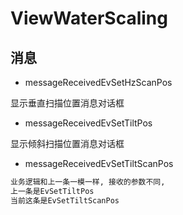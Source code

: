 ViewWaterScaling
================

## 消息
* messageReceivedEvSetHzScanPos

显示垂直扫描位置消息对话框

* messageReceivedEvSetTiltPos

显示倾斜扫描位置消息对话框

* messageReceivedEvSetTiltScanPos

```txt
业务逻辑和上一条一模一样, 接收的参数不同,
上一条是EvSetTiltPos
当前这条是EvSetTiltScanPos
```
